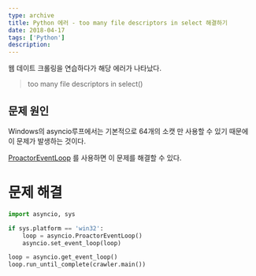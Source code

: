 ```yaml
---
type: archive
title: Python 에러 - too many file descriptors in select 해결하기
date: 2018-04-17
tags: ['Python']
description: 
---
```


웹 데이트 크롤링을 연습하다가 해당 에러가 나타났다.
>  too many file descriptors in select()

## 문제 원인
Windows의 asyncio루프에서는 기본적으로 64개의 소캣 만 사용할 수 있기 때문에 이 문제가 발생하는 것이다.

[ProactorEventLoop](https://docs.python.org/3/library/asyncio-eventloops.html#asyncio.ProactorEventLoop) 를 사용하면 이 문제를 해결할 수 있다.

# 문제 해결
```python
import asyncio, sys

if sys.platform == 'win32':
    loop = asyncio.ProactorEventLoop()
    asyncio.set_event_loop(loop)

loop = asyncio.get_event_loop()
loop.run_until_complete(crawler.main())
```

<!--more--> 
